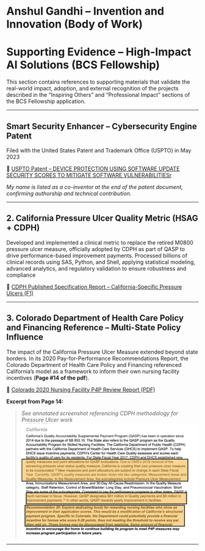 # Anshul Gandhi – Invention and Innovation (Body of Work)


# Supporting Evidence – High-Impact AI Solutions (BCS Fellowship)

This section contains references to supporting materials that validate the real-world impact, adoption, and external recognition of the projects described in the “Inspiring Others” and “Professional Impact” sections of the BCS Fellowship application.

---

## **Smart Security Enhancer – Cybersecurity Engine Patent**

Filed with the United States Patent and Trademark Office (USPTO) in May 2023

🔗 [USPTO Patent – DEVICE PROTECTION USING SOFTWARE UPDATE SECURITY SCORES TO MITIGATE SOFTWARE VULNERABILITIESr](https://patents.justia.com/patent/20240370568)

*My name is listed as a co-inventor at the end of the patent document, confirming authorship and technical contribution.*

---

## 2. **California Pressure Ulcer Quality Metric (HSAG + CDPH)**

Developed and implemented a clinical metric to replace the retired M0800 pressure ulcer measure, officially adopted by CDPH as part of QASP to drive performance-based improvement payments. Processed billions of clinical records using SAS, Python, and Shell, applying statistical modeling, advanced analytics, and regulatory validation to ensure robustness and compliance


🔗 [CDPH Published Specification Report – California-Specific Pressure Ulcers (F1)](https://www.cdph.ca.gov/Programs/CHCQ/LCP/CDPH%20Document%20Library/CDPHCASpecificPressureUlcersF1.pdf)

---

## 3. **Colorado Department of Health Care Policy and Financing Reference – Multi-State Policy Influence**

The impact of the California Pressure Ulcer Measure extended beyond state borders. In its 2020 Pay-for-Performance Recommendations Report, the Colorado Department of Health Care Policy and Financing referenced California’s model as a framework to inform their own nursing facility incentives (**Page #14 of the pdf**).

🔗 [Colorado 2020 Nursing Facility P4P Review Report (PDF)](https://spl.cde.state.co.us/artemis/hcpserials/hcp179internet/hcp179202001internet.pdf)

**Excerpt from Page 14:**  
> _See annotated screenshot referencing CDPH methodology for Pressure Ulcer work_  
> ![Excerpt from Colorado Department of Public Health referencing CDPH methodology](./Colorado%20Department%20of%20Public%20Health%20including%20CDPH%20methodology-%20Pressure%20Ulcer%20work.png)

---
